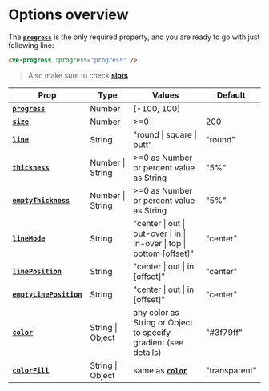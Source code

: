 # Options overview

The **[`progress`](./progress)** is the only required property, and you are ready to go with just following line:

```html
<ve-progress :progress="progress" />
```

> Also make sure to check **[slots](../slots/default)**

| Prop                                           | Type             | Values                                                                 | Default                  |
|------------------------------------------------|------------------|------------------------------------------------------------------------|--------------------------|
| **[`progress`](./progress)**                   | Number           | \[-100, 100]                                                           |                          |
| **[`size`](./size)**                           | Number           | >=0                                                                    | 200                      |
| **[`line`](./line)**                           | String           | "round \| square \| butt"                                              | "round"                  |
| **[`thickness`](./thickness)**                 | Number \| String | \>=0 as Number or percent value as String                              | "5%"                     |
| **[`emptyThickness`](./emptyThickness)**       | Number \| String | \>=0 as Number or percent value as String                              | "5%"                     |
| **[`lineMode`](./lineMode)**                   | String           | "center \| out \| out-over \| in \| in-over \| top \| bottom [offset]" | "center"                 |
| **[`linePosition`](./linePosition)**           | String           | "center \| out \| in [offset]"                                         | "center"                 |
| **[`emptyLinePosition`](./emptyLinePosition)** | String           | "center \| out \| in [offset]"                                         | "center"                 |
| **[`color`](./color)**                         | String \| Object | any color as String or Object to specify gradient (see details)        | "#3f79ff"                |
| **[`colorFill`](./colorFill)**                 | String \| Object | same as **[`color`](./color)**                                         | "transparent"      <br/> |

[//]: # (| **[`emptyColor`]&#40;./emptyColor&#41;**               | String \| Object           | same as `color`                                                                                                                                     | "#e6e9f0"          |)

[//]: # (| **[`emptyColorFill`]&#40;./emptyColorFill&#41;**       | String \| Object           | same as `color`                                                                                                                                     | "transparent"      |)

[//]: # (| **[`hideLegend`]&#40;./hideLegend&#41;**               | Boolean                    |                                                                                                                                                     | true               |)

[//]: # (| **[`legend`]&#40;./legend&#41;**                       | Number \| String           | any number, accepts a `.` or `","` as decimals delimiter and simple formatting                                                                      |                    |)

[//]: # (| **[`legendFormatter`]&#40;./legendFormatter&#41;**     | Function                   | Function that returns formatted value                                                                                                               |                    |)

[//]: # (| **[`animation`]&#40;./animation&#41;**                 | String                     | "default \| rs \| loop \| reverse \| bounce [duration delay]"                                                                                       | "default 1000 400" |)

[//]: # (| **[`loading`]&#40;./loading&#41;**                     | Boolean                    |                                                                                                                                                     | false              |)

[//]: # (| **[`loader`]&#40;./loader&#41;**                       | Object                     | { [thickness, color, lineMode, line, opacity ]}                                                                                                     |                    |)

[//]: # (| **[`determinate`]&#40;./determinate&#41;**             | Boolean                    |                                                                                                                                                     | false              |)

[//]: # (| **[`nodata`]&#40;./nodata&#41;**                       | Boolean                    |                                                                                                                                                     | false              |)

[//]: # (| **[`angle`]&#40;./angle&#41;**                         | Number                     | any Number                                                                                                                                          | -90                |)

[//]: # (| **[`fontSize`]&#40;./fontSize&#41;**                   | String                     | any valid CSS value                                                                                                                                 | "1rem"             |)

[//]: # (| **[`fontColor`]&#40;./fontColor&#41;**                 | String                     | any valid CSS value                                                                                                                                 | "gray"             |)

[//]: # (| **[`legendClass`]&#40;./legendClass&#41;**             | String                     | any                                                                                                                                                 |                    |)

[//]: # (| **[`dash`]&#40;./dash&#41;**                           | String                     | "[strict] count spacing"                                                                                                                            |                    |)

[//]: # (| **[`half`]&#40;./half&#41;**                           | Boolean                    |                                                                                                                                                     | false              |)

[//]: # (| **[`gap`]&#40;./gap&#41;**                             | Number                     | any Number that defines the gap between multiple circles in pixel                                                                                   | 0                  |)

[//]: # (| **[`dot`]&#40;./dot&#41;**                             | String \| Number \| Object | Accepts size, color and other styles as Number, descriptive string `"size [color]"` or object `{size [, backgroundColor, widht, borderRadius ...]}` | 0                  |)

[//]: # (| **[`reverse`]&#40;./reverse&#41;**                     | Boolean                    |                                                                                                                                                     | false              |)

[//]: # (| **[`data`]&#40;./data&#41;**                           | Array                      | defines multiple circles, takes as values Objects with almost all props defined above                                                               |                    |)

